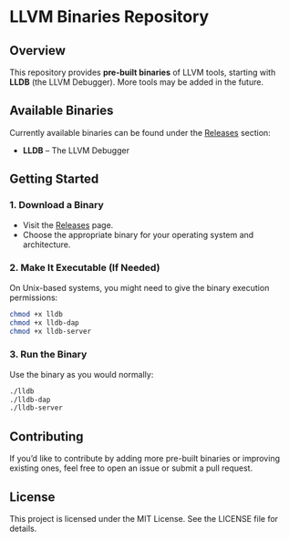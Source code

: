 # LLVM Binaries Repository

## Overview

This repository provides **pre-built binaries** of LLVM tools, starting with **LLDB** (the LLVM Debugger). More tools may be added in the future.

## Available Binaries

Currently available binaries can be found under the [Releases](https://github.com/BenjaminKern/llvm-binaries/releases) section:

- **LLDB** – The LLVM Debugger

## Getting Started

### 1. Download a Binary
- Visit the [Releases](https://github.com/BenjaminKern/llvm-binaries/releases) page.
- Choose the appropriate binary for your operating system and architecture.

### 2. Make It Executable (If Needed)
On Unix-based systems, you might need to give the binary execution permissions:
```bash
chmod +x lldb
chmod +x lldb-dap
chmod +x lldb-server
```
### 3. Run the Binary
Use the binary as you would normally:
```bash
./lldb
./lldb-dap
./lldb-server
```
## Contributing
If you’d like to contribute by adding more pre-built binaries or improving existing ones, feel free to open an issue or submit a pull request.
## License
This project is licensed under the MIT License. See the LICENSE file for details.
